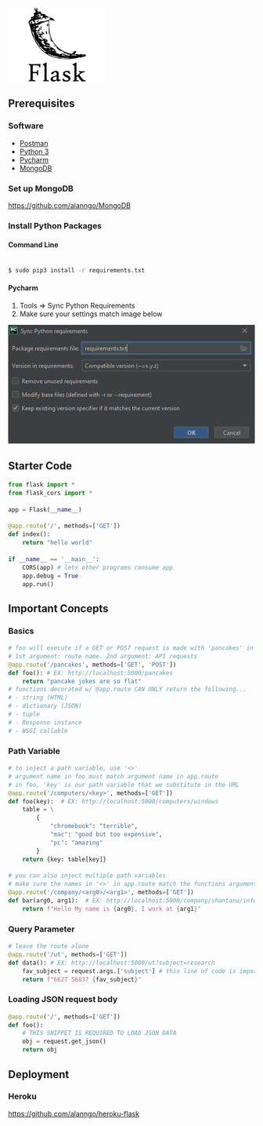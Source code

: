 <img src="img/flask-logo.png" width="200">

## Prerequisites

### Software
- <a href="https://www.postman.com/downloads/">Postman</a>
- <a href = "https://www.python.org/downloads/">Python 3</a>
- <a href = "https://www.jetbrains.com/pycharm/download/">Pycharm</a>
- <a href = "https://www.mongodb.com/try/download/enterprise">MongoDB</a>

### Set up MongoDB

https://github.com/alanngo/MongoDB

### Install Python Packages

#### Command Line
```bash

$ sudo pip3 install -r requirements.txt
```

#### Pycharm
1. Tools => Sync Python Requirements
2. Make sure your settings match image below

<img src= "img/requirements.PNG">


## Starter Code
```python
from flask import *
from flask_cors import *

app = Flask(__name__)

@app.route('/', methods=['GET'])
def index():
    return "hello world"

if __name__ == '__main__':
    CORS(app) # lets other programs consume app
    app.debug = True
    app.run()

```
## Important Concepts
### Basics
```python
# foo will execute if a GET or POST request is made with 'pancakes' in the URL
# 1st argument: route name. 2nd argument: API requests 
@app.route('/pancakes', methods=['GET', 'POST']) 
def foo(): # EX: http://localhost:5000/pancakes
    return "pancake jokes are so flat"
# functions decorated w/ @app.route CAN ONLY return the following...
# - string (HTML)
# - dictionary (JSON)
# - tuple
# - Response instance
# - WSGI callable
```

### Path Variable
```python
# to inject a path variable, use '<>'
# argument name in foo must match argument name in app.route
# in foo, 'key' is our path variable that we substitute in the URL
@app.route('/computers/<key>', methods=['GET'])
def foo(key):  # EX: http://localhost:5000/computers/windows
    table = \
        {
            "chromebook": "terrible",
            "mac": "good but too expensive",
            "pc": "amazing"
        }
    return {key: table[key]}

# you can also inject multiple path variables
# make sure the names in '<>' in app.route match the functions argument ver batim
@app.route('/company/<arg0>/<arg1>', methods=['GET'])
def bar(arg0, arg1):  # EX: http://localhost:5000/company/shantanu/infosys
    return f"Hello My name is {arg0}, I work at {arg1}"
```


### Query Parameter
```python
# leave the route alone
@app.route('/ut', methods=['GET'])
def data(): # EX: http://localhost:5000/ut?subject=research
    fav_subject = request.args.['subject'] # this line of code is important
    return f"6627 56837 {fav_subject}"
```

### Loading JSON request body
```python
@app.route('/', methods=['GET'])
def foo():
    # THIS SNIPPET IS REQUIRED TO LOAD JSON DATA
    obj = request.get_json() 
    return obj
```

## Deployment

### Heroku
https://github.com/alanngo/heroku-flask

